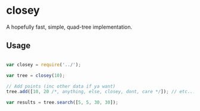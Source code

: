 # closey

A hopefully fast, simple, quad-tree implementation.

## Usage

```javascript

var closey = require('../');

var tree = closey(10);

// Add points (inc other data if ya want)
tree.add([10, 20 /*, anything, else, closey, dont, care */]); // etc...

var results = tree.search([5, 5, 30, 30]);

```